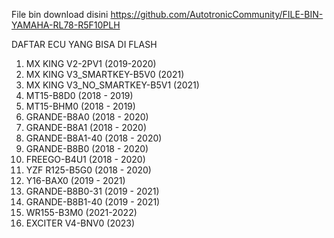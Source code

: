 File bin download disini
https://github.com/AutotronicCommunity/FILE-BIN-YAMAHA-RL78-R5F10PLH

DAFTAR ECU YANG BISA DI FLASH
01. MX KING V2-2PV1 (2019-2020)	
02. MX KING V3_SMARTKEY-B5V0 (2021) 	
03. MX KING V3_NO_SMARTKEY-B5V1 (2021) 	
04. MT15-B8D0  (2018 - 2019) 	
05. MT15-BHM0  (2018 - 2019) 	
06. GRANDE-B8A0  (2018 - 2020) 	
07. GRANDE-B8A1  (2018 - 2020) 	
08. GRANDE-B8A1-40  (2018 - 2020) 	
09. GRANDE-B8B0  (2018 - 2020) 	
10. FREEGO-B4U1 (2018 - 2020)	
11. YZF R125-B5G0 (2018 - 2020)	
12. Y16-BAX0  (2019 - 2021)	
13. GRANDE-B8B0-31  (2019 - 2021) 	
14. GRANDE-B8B1-40  (2019 - 2021) 	
15. WR155-B3M0 (2021-2022)	
16. EXCITER V4-BNV0 (2023) 
